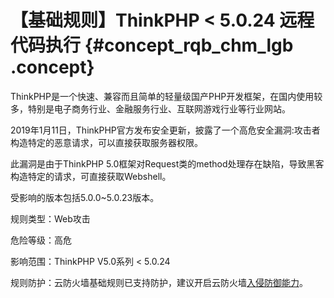 # **【基础规则】ThinkPHP < 5.0.24 远程代码执行** {#concept_rqb_chm_lgb .concept}

ThinkPHP是一个快速、兼容而且简单的轻量级国产PHP开发框架，在国内使用较多，特别是电子商务行业、金融服务行业、互联网游戏行业等行业网站。

2019年1月11日，ThinkPHP官方发布安全更新，披露了一个高危安全漏洞:攻击者构造特定的恶意请求，可以直接获取服务器权限。

此漏洞是由于ThinkPHP 5.0框架对Request类的method处理存在缺陷，导致黑客构造特定的请求，可直接获取Webshell。

受影响的版本包括5.0.0~5.0.23版本。

规则类型：Web攻击

危险等级：高危

影响范围：ThinkPHP V5.0系列 < 5.0.24

规则防护：云防火墙基础规则已支持防护，建议开启云防火墙[入侵防御能力](../../../../../cn.zh-CN/用户指南/安全策略/入侵防御策略.md#)。

